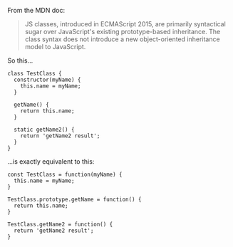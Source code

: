 
From the MDN doc:

> JS classes, introduced in ECMAScript 2015, are primarily syntactical sugar over JavaScript's existing prototype-based inheritance.
> The class syntax does not introduce a new object-oriented inheritance model to JavaScript.

So this...
```
class TestClass {
  constructor(myName) {
    this.name = myName;
  }

  getName() {
    return this.name;
  }

  static getName2() {
    return 'getName2 result';
  }
}
```
...is exactly equivalent to this:
```
const TestClass = function(myName) {
  this.name = myName;
}

TestClass.prototype.getName = function() {
  return this.name;
}

TestClass.getName2 = function() {
  return 'getName2 result';
}
```
